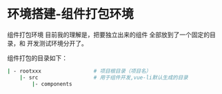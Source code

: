 # 环境搭建-组件打包环境

组件打包环境 目前我的理解是，把要独立出来的组件 全部放到了一个固定的目录，和 开发测试环境分开了。

组件打包的目录如下：
```bash
| - rootxxx                 # 项目根目录（项目名）
    |- src                  # 用于组件开发,vue-li默认生成的目录
        |- components
```